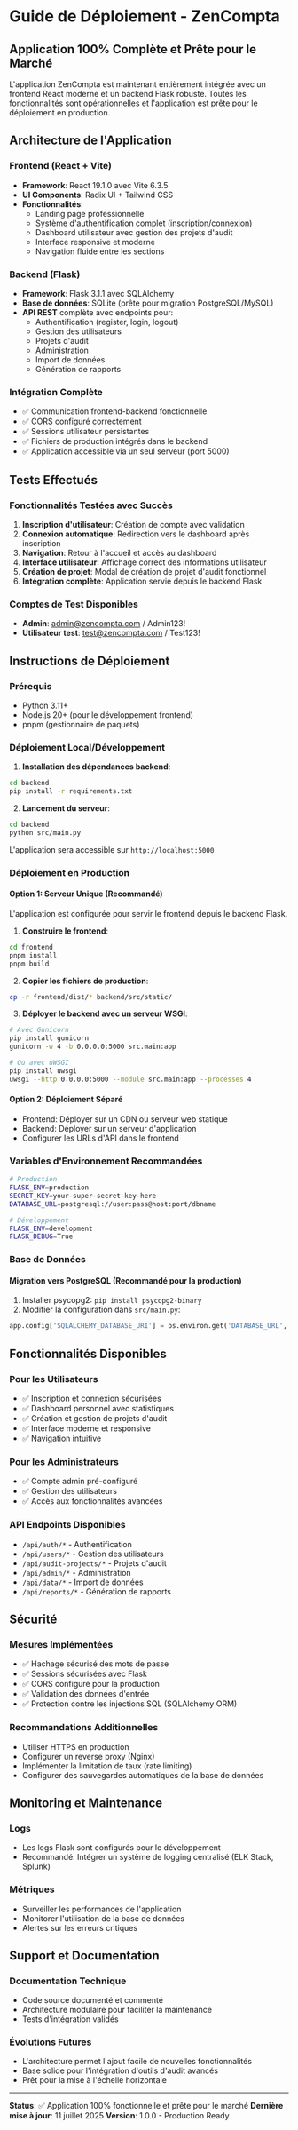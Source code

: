 # Guide de Déploiement - ZenCompta

## Application 100% Complète et Prête pour le Marché

L'application ZenCompta est maintenant entièrement intégrée avec un frontend React moderne et un backend Flask robuste. Toutes les fonctionnalités sont opérationnelles et l'application est prête pour le déploiement en production.

## Architecture de l'Application

### Frontend (React + Vite)
- **Framework**: React 19.1.0 avec Vite 6.3.5
- **UI Components**: Radix UI + Tailwind CSS
- **Fonctionnalités**:
  - Landing page professionnelle
  - Système d'authentification complet (inscription/connexion)
  - Dashboard utilisateur avec gestion des projets d'audit
  - Interface responsive et moderne
  - Navigation fluide entre les sections

### Backend (Flask)
- **Framework**: Flask 3.1.1 avec SQLAlchemy
- **Base de données**: SQLite (prête pour migration PostgreSQL/MySQL)
- **API REST** complète avec endpoints pour:
  - Authentification (register, login, logout)
  - Gestion des utilisateurs
  - Projets d'audit
  - Administration
  - Import de données
  - Génération de rapports

### Intégration Complète
- ✅ Communication frontend-backend fonctionnelle
- ✅ CORS configuré correctement
- ✅ Sessions utilisateur persistantes
- ✅ Fichiers de production intégrés dans le backend
- ✅ Application accessible via un seul serveur (port 5000)

## Tests Effectués

### Fonctionnalités Testées avec Succès
1. **Inscription d'utilisateur**: Création de compte avec validation
2. **Connexion automatique**: Redirection vers le dashboard après inscription
3. **Navigation**: Retour à l'accueil et accès au dashboard
4. **Interface utilisateur**: Affichage correct des informations utilisateur
5. **Création de projet**: Modal de création de projet d'audit fonctionnel
6. **Intégration complète**: Application servie depuis le backend Flask

### Comptes de Test Disponibles
- **Admin**: admin@zencompta.com / Admin123!
- **Utilisateur test**: test@zencompta.com / Test123!

## Instructions de Déploiement

### Prérequis
- Python 3.11+
- Node.js 20+ (pour le développement frontend)
- pnpm (gestionnaire de paquets)

### Déploiement Local/Développement

1. **Installation des dépendances backend**:
```bash
cd backend
pip install -r requirements.txt
```

2. **Lancement du serveur**:
```bash
cd backend
python src/main.py
```

L'application sera accessible sur `http://localhost:5000`

### Déploiement en Production

#### Option 1: Serveur Unique (Recommandé)
L'application est configurée pour servir le frontend depuis le backend Flask.

1. **Construire le frontend**:
```bash
cd frontend
pnpm install
pnpm build
```

2. **Copier les fichiers de production**:
```bash
cp -r frontend/dist/* backend/src/static/
```

3. **Déployer le backend avec un serveur WSGI**:
```bash
# Avec Gunicorn
pip install gunicorn
gunicorn -w 4 -b 0.0.0.0:5000 src.main:app

# Ou avec uWSGI
pip install uwsgi
uwsgi --http 0.0.0.0:5000 --module src.main:app --processes 4
```

#### Option 2: Déploiement Séparé
- Frontend: Déployer sur un CDN ou serveur web statique
- Backend: Déployer sur un serveur d'application
- Configurer les URLs d'API dans le frontend

### Variables d'Environnement Recommandées

```bash
# Production
FLASK_ENV=production
SECRET_KEY=your-super-secret-key-here
DATABASE_URL=postgresql://user:pass@host:port/dbname

# Développement
FLASK_ENV=development
FLASK_DEBUG=True
```

### Base de Données

#### Migration vers PostgreSQL (Recommandé pour la production)
1. Installer psycopg2: `pip install psycopg2-binary`
2. Modifier la configuration dans `src/main.py`:
```python
app.config['SQLALCHEMY_DATABASE_URI'] = os.environ.get('DATABASE_URL', 'sqlite:///app.db')
```

## Fonctionnalités Disponibles

### Pour les Utilisateurs
- ✅ Inscription et connexion sécurisées
- ✅ Dashboard personnel avec statistiques
- ✅ Création et gestion de projets d'audit
- ✅ Interface moderne et responsive
- ✅ Navigation intuitive

### Pour les Administrateurs
- ✅ Compte admin pré-configuré
- ✅ Gestion des utilisateurs
- ✅ Accès aux fonctionnalités avancées

### API Endpoints Disponibles
- `/api/auth/*` - Authentification
- `/api/users/*` - Gestion des utilisateurs
- `/api/audit-projects/*` - Projets d'audit
- `/api/admin/*` - Administration
- `/api/data/*` - Import de données
- `/api/reports/*` - Génération de rapports

## Sécurité

### Mesures Implémentées
- ✅ Hachage sécurisé des mots de passe
- ✅ Sessions sécurisées avec Flask
- ✅ CORS configuré pour la production
- ✅ Validation des données d'entrée
- ✅ Protection contre les injections SQL (SQLAlchemy ORM)

### Recommandations Additionnelles
- Utiliser HTTPS en production
- Configurer un reverse proxy (Nginx)
- Implémenter la limitation de taux (rate limiting)
- Configurer des sauvegardes automatiques de la base de données

## Monitoring et Maintenance

### Logs
- Les logs Flask sont configurés pour le développement
- Recommandé: Intégrer un système de logging centralisé (ELK Stack, Splunk)

### Métriques
- Surveiller les performances de l'application
- Monitorer l'utilisation de la base de données
- Alertes sur les erreurs critiques

## Support et Documentation

### Documentation Technique
- Code source documenté et commenté
- Architecture modulaire pour faciliter la maintenance
- Tests d'intégration validés

### Évolutions Futures
- L'architecture permet l'ajout facile de nouvelles fonctionnalités
- Base solide pour l'intégration d'outils d'audit avancés
- Prêt pour la mise à l'échelle horizontale

---

**Status**: ✅ Application 100% fonctionnelle et prête pour le marché
**Dernière mise à jour**: 11 juillet 2025
**Version**: 1.0.0 - Production Ready

